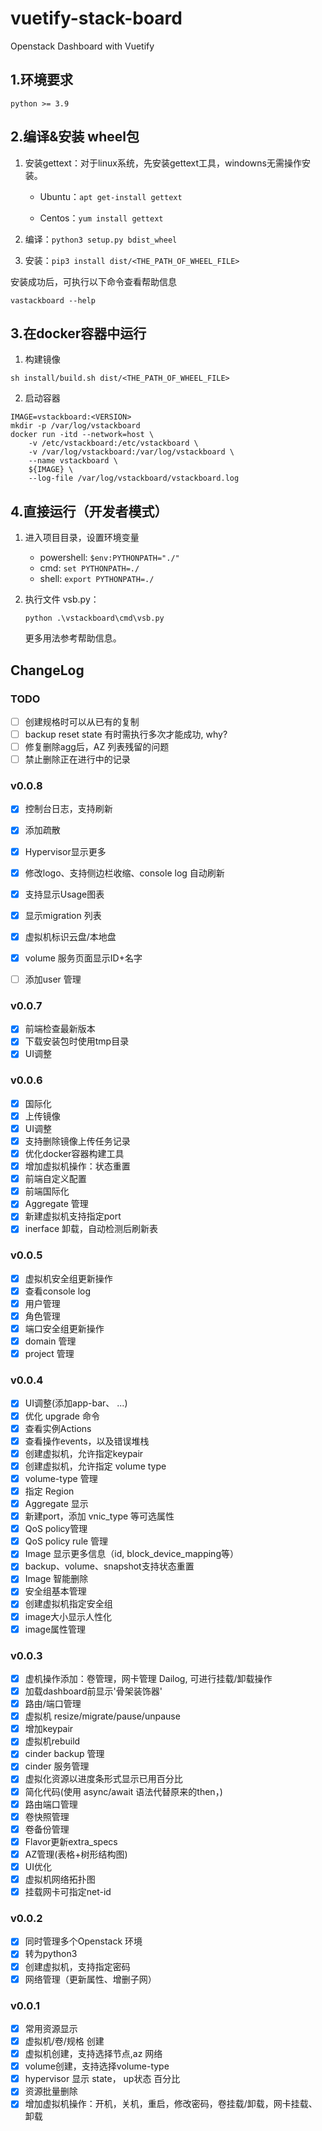 # vuetify-stack-board

Openstack Dashboard with Vuetify

## 1.环境要求

```
python >= 3.9
```

## 2.编译&安装 wheel包

1. 安装gettext：对于linux系统，先安装gettext工具，windowns无需操作安装。
   
   + Ubuntu：`apt get-install gettext`
   
   + Centos：`yum install gettext`

2. 编译：`python3 setup.py bdist_wheel`

3. 安装：`pip3 install dist/<THE_PATH_OF_WHEEL_FILE>`

安装成功后，可执行以下命令查看帮助信息

```shell
vastackboard --help
```

## 3.在docker容器中运行

1. 构建镜像

```shell
sh install/build.sh dist/<THE_PATH_OF_WHEEL_FILE>
```

2. 启动容器

```shell
IMAGE=vstackboard:<VERSION>
mkdir -p /var/log/vstackboard
docker run -itd --network=host \
    -v /etc/vstackboard:/etc/vstackboard \
    -v /var/log/vstackboard:/var/log/vstackboard \
    --name vstackboard \
    ${IMAGE} \
    --log-file /var/log/vstackboard/vstackboard.log
```

## 4.直接运行（开发者模式）

1. 进入项目目录，设置环境变量
   
   + powershell: `$env:PYTHONPATH="./"`
   + cmd: `set PYTHONPATH=./`
   + shell: `export PYTHONPATH=./`

2. 执行文件 vsb.py： 
   
   ```python .\vstackboard\cmd\vsb.py```
   
   更多用法参考帮助信息。

## ChangeLog

### TODO

- [ ] 创建规格时可以从已有的复制
- [ ] backup reset state 有时需执行多次才能成功, why?
- [ ] 修复删除agg后，AZ 列表残留的问题
- [ ] 禁止删除正在进行中的记录

### v0.0.8
- [X] 控制台日志，支持刷新
- [X] 添加疏散
- [X] Hypervisor显示更多
- [X] 修改logo、支持侧边栏收缩、console log 自动刷新
- [X] 支持显示Usage图表
- [X] 显示migration 列表
- [X] 虚拟机标识云盘/本地盘
- [X] volume 服务页面显示ID+名字
- [ ] 添加user 管理


### v0.0.7
- [x] 前端检查最新版本
- [x] 下载安装包时使用tmp目录
- [x] UI调整

### v0.0.6

- [x] 国际化
- [x] 上传镜像
- [x] UI调整
- [x] 支持删除镜像上传任务记录
- [x] 优化docker容器构建工具
- [x] 增加虚拟机操作：状态重置
- [x] 前端自定义配置
- [X] 前端国际化
- [x] Aggregate 管理
- [X] 新建虚拟机支持指定port
- [X] inerface 卸载，自动检测后刷新表

### v0.0.5

- [x] 虚拟机安全组更新操作
- [x] 查看console log
- [x] 用户管理
- [x] 角色管理
- [x] 端口安全组更新操作
- [x] domain 管理
- [x] project 管理

### v0.0.4

- [x] UI调整(添加app-bar、 ...)
- [x] 优化 upgrade 命令
- [x] 查看实例Actions
- [x] 查看操作events，以及错误堆栈
- [x] 创建虚拟机，允许指定keypair
- [x] 创建虚拟机，允许指定 volume type
- [x] volume-type 管理
- [x] 指定 Region
- [x] Aggregate 显示
- [x] 新建port，添加 vnic_type 等可选属性
- [x] QoS policy管理
- [x] QoS policy rule 管理
- [x] Image 显示更多信息（id, block_device_mapping等）
- [x] backup、volume、snapshot支持状态重置
- [x] Image 智能删除
- [x] 安全组基本管理
- [x] 创建虚拟机指定安全组
- [x] image大小显示人性化
- [x] image属性管理

### v0.0.3

- [x] 虚机操作添加：卷管理，网卡管理 Dailog, 可进行挂载/卸载操作
- [x] 加载dashboard前显示'骨架装饰器'
- [x] 路由/端口管理
- [x] 虚拟机 resize/migrate/pause/unpause
- [x] 增加keypair
- [x] 虚拟机rebuild
- [x] cinder backup 管理
- [x] cinder 服务管理
- [x] 虚拟化资源以进度条形式显示已用百分比
- [x] 简化代码(使用 async/await 语法代替原来的then，)
- [x] 路由端口管理
- [x] 卷快照管理
- [x] 卷备份管理
- [x] Flavor更新extra_specs
- [x] AZ管理(表格+树形结构图)
- [x] UI优化
- [x] 虚拟机网络拓扑图
- [x] 挂载网卡可指定net-id

### v0.0.2

- [x] 同时管理多个Openstack 环境
- [x] 转为python3
- [x] 创建虚拟机，支持指定密码
- [x] 网络管理（更新属性、增删子网）

### v0.0.1

- [x] 常用资源显示
- [x] 虚拟机/卷/规格 创建
- [x] 虚拟机创建，支持选择节点,az 网络
- [x] volume创建，支持选择volume-type
- [x] hypervisor 显示 state， up状态 百分比
- [x] 资源批量删除
- [x] 增加虚拟机操作：开机，关机，重启，修改密码，卷挂载/卸载，网卡挂载、卸载